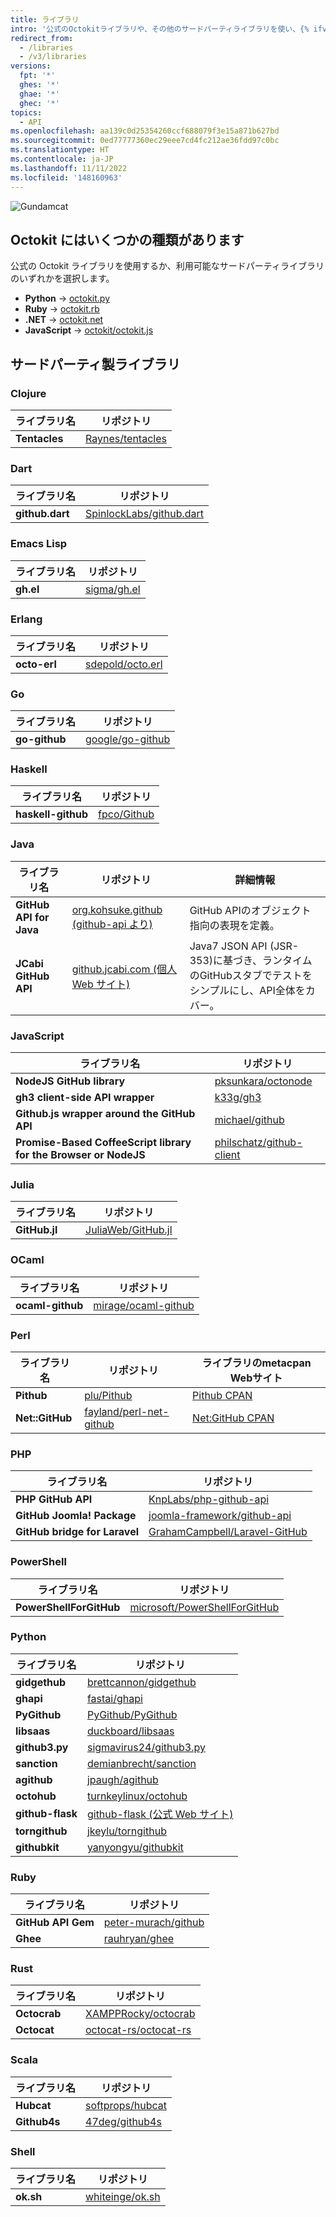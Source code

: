 ```yaml
---
title: ライブラリ
intro: '公式のOctokitライブラリや、その他のサードパーティライブラリを使い、{% ifversion fpt or ghec %}{% data variables.product.prodname_dotcom %}{% else %}{% data variables.product.product_name %}{% endif %} APIの使い方を拡張し、シンプルにすることができます。'
redirect_from:
  - /libraries
  - /v3/libraries
versions:
  fpt: '*'
  ghes: '*'
  ghae: '*'
  ghec: '*'
topics:
  - API
ms.openlocfilehash: aa139c0d25354260ccf688079f3e15a871b627bd
ms.sourcegitcommit: 0ed77777360ec29eee7cd4fc212ae36fdd97c0bc
ms.translationtype: HT
ms.contentlocale: ja-JP
ms.lasthandoff: 11/11/2022
ms.locfileid: '148160963'
---
```

![Gundamcat](/assets/images/gundamcat.png)

## Octokit にはいくつかの種類があります

公式の Octokit ライブラリを使用するか、利用可能なサードパーティライブラリのいずれかを選択します。

- **Python** → [octokit.py](https://github.com/khornberg/octokit.py)
- **Ruby** → [octokit.rb](https://github.com/octokit/octokit.rb)
- **.NET** → [octokit.net](https://github.com/octokit/octokit.net)
- **JavaScript** → [octokit/octokit.js](https://github.com/octokit/octokit.js)

## サードパーティ製ライブラリ

### Clojure

| ライブラリ名 | リポジトリ |
|---|---|
|**Tentacles**| [Raynes/tentacles](https://github.com/Raynes/tentacles)|

### Dart

| ライブラリ名 | リポジトリ |
|---|---|
|**github.dart** | [SpinlockLabs/github.dart](https://github.com/SpinlockLabs/github.dart)|

### Emacs Lisp

| ライブラリ名 | リポジトリ |
|---|---|
|**gh.el**    | [sigma/gh.el](https://github.com/sigma/gh.el)|

### Erlang

| ライブラリ名 | リポジトリ |
|---|---|
|**octo-erl** | [sdepold/octo.erl](https://github.com/sdepold/octo.erl)|

### Go

| ライブラリ名 | リポジトリ |
|---|---|
|**go-github**| [google/go-github](https://github.com/google/go-github)|

### Haskell

| ライブラリ名 | リポジトリ |
|---|---|
|**haskell-github** | [fpco/Github](https://github.com/fpco/GitHub)|

### Java

| ライブラリ名 | リポジトリ | 詳細情報 |
|---|---|---|
|**GitHub API for Java**| [org.kohsuke.github (github-api より)](http://github-api.kohsuke.org/)|GitHub APIのオブジェクト指向の表現を定義。|
|**JCabi GitHub API**|[github.jcabi.com (個人 Web サイト)](http://github.jcabi.com)|Java7 JSON API (JSR-353)に基づき、ランタイムのGitHubスタブでテストをシンプルにし、API全体をカバー。|

### JavaScript

| ライブラリ名 | リポジトリ |
|---|---|
|**NodeJS GitHub library**| [pksunkara/octonode](https://github.com/pksunkara/octonode)|
|**gh3 client-side API wrapper**| [k33g/gh3](https://github.com/k33g/gh3)|
|**Github.js wrapper around the GitHub API**|[michael/github](https://github.com/michael/github)|
|**Promise-Based CoffeeScript library for the Browser or NodeJS**|[philschatz/github-client](https://github.com/philschatz/github-client)|

### Julia

| ライブラリ名 | リポジトリ |
|---|---|
|**GitHub.jl**|[JuliaWeb/GitHub.jl](https://github.com/JuliaWeb/GitHub.jl)|

### OCaml

| ライブラリ名 | リポジトリ |
|---|---|
|**ocaml-github**|[mirage/ocaml-github](https://github.com/mirage/ocaml-github)|

### Perl

| ライブラリ名 | リポジトリ | ライブラリのmetacpan Webサイト |
|---|---|---|
|**Pithub**|[plu/Pithub](https://github.com/plu/Pithub)|[Pithub CPAN](http://metacpan.org/module/Pithub)|
|**Net::GitHub**|[fayland/perl-net-github](https://github.com/fayland/perl-net-github)|[Net:GitHub CPAN](https://metacpan.org/pod/Net::GitHub)|

### PHP

| ライブラリ名 | リポジトリ |
|---|---|
|**PHP GitHub API**|[KnpLabs/php-github-api](https://github.com/KnpLabs/php-github-api)|
|**GitHub Joomla! Package**|[joomla-framework/github-api](https://github.com/joomla-framework/github-api)|
|**GitHub bridge for Laravel**|[GrahamCampbell/Laravel-GitHub](https://github.com/GrahamCampbell/Laravel-GitHub)|

### PowerShell

| ライブラリ名 | リポジトリ |
|---|---|
|**PowerShellForGitHub**|[microsoft/PowerShellForGitHub](https://github.com/microsoft/PowerShellForGitHub)|

### Python

| ライブラリ名 | リポジトリ |
|---|---|
|**gidgethub**|[brettcannon/gidgethub](https://github.com/brettcannon/gidgethub)|
|**ghapi**|[fastai/ghapi](https://github.com/fastai/ghapi)|
|**PyGithub**|[PyGithub/PyGithub](https://github.com/PyGithub/PyGithub)|
|**libsaas**|[duckboard/libsaas](https://github.com/ducksboard/libsaas)|
|**github3.py**|[sigmavirus24/github3.py](https://github.com/sigmavirus24/github3.py)|
|**sanction**|[demianbrecht/sanction](https://github.com/demianbrecht/sanction)|
|**agithub**|[jpaugh/agithub](https://github.com/jpaugh/agithub)|
|**octohub**|[turnkeylinux/octohub](https://github.com/turnkeylinux/octohub)|
|**github-flask**|[github-flask (公式 Web サイト)](http://github-flask.readthedocs.org)|
|**torngithub**|[jkeylu/torngithub](https://github.com/jkeylu/torngithub)|
|**githubkit**|[yanyongyu/githubkit](https://github.com/yanyongyu/githubkit)|

### Ruby

| ライブラリ名 | リポジトリ |
|---|---|
|**GitHub API Gem**|[peter-murach/github](https://github.com/peter-murach/github)|
|**Ghee**|[rauhryan/ghee](https://github.com/rauhryan/ghee)|

### Rust

| ライブラリ名 | リポジトリ |
|---|---|
|**Octocrab**|[XAMPPRocky/octocrab](https://github.com/XAMPPRocky/octocrab)|
|**Octocat**|[octocat-rs/octocat-rs](https://github.com/octocat-rs/octocat-rs)|

### Scala

| ライブラリ名 | リポジトリ |
|---|---|
|**Hubcat**|[softprops/hubcat](https://github.com/softprops/hubcat)|
|**Github4s**|[47deg/github4s](https://github.com/47deg/github4s)|

### Shell

| ライブラリ名 | リポジトリ |
|---|---|
|**ok.sh**|[whiteinge/ok.sh](https://github.com/whiteinge/ok.sh)|
